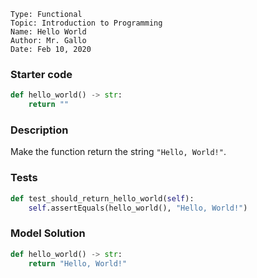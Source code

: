 ```
Type: Functional
Topic: Introduction to Programming
Name: Hello World
Author: Mr. Gallo
Date: Feb 10, 2020
```


### Starter code
```python
def hello_world() -> str:
    return ""
```



### Description
Make the function return the string `"Hello, World!"`.

### Tests
```python
def test_should_return_hello_world(self):
    self.assertEquals(hello_world(), "Hello, World!")
```


### Model Solution
```python
def hello_world() -> str:
    return "Hello, World!"
```
